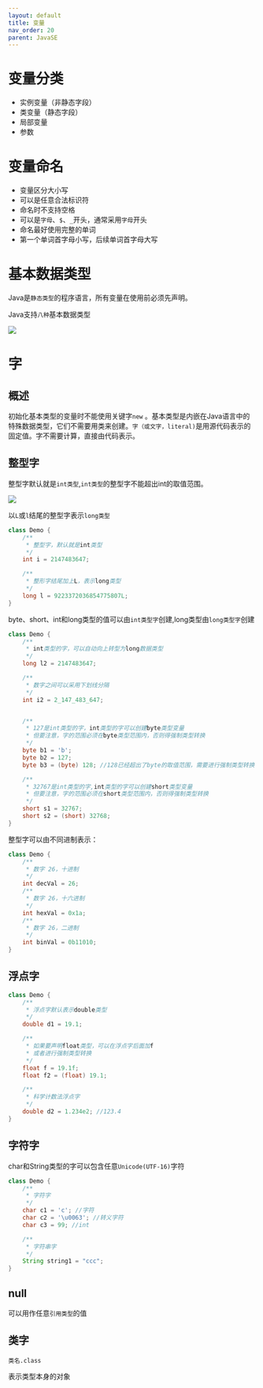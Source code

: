 ```yaml
---
layout: default
title: 变量
nav_order: 20
parent: JavaSE
---
```


# 变量分类

- 实例变量（非静态字段）
- 类变量（静态字段）
- 局部变量
- 参数

# 变量命名

- 变量区分大小写
- 可以是任意合法标识符
- 命名时不支持空格
- 可以是`字母`、`$`、`_`开头，通常采用`字母`开头
- 命名最好使用完整的单词
- 第一个单词首字母小写，后续单词首字母大写

# 基本数据类型

Java是`静态类型`的程序语言，所有变量在使用前必须先声明。

Java支持`八种`基本数据类型

![](https://cdn.jsdelivr.net/gh/guosonglu/images@master/blog-img/20220830111703.png)

# 字

## 概述

初始化基本类型的变量时不能使用关键字`new`
。基本类型是内嵌在Java语言中的特殊数据类型，它们不需要用类来创建。`字（或文字，literal)`是用源代码表示的固定值。字不需要计算，直接由代码表示。

## 整型字

整型字默认就是`int类型`,`int类型`的整型字不能超出int的取值范围。

![](https://cdn.jsdelivr.net/gh/guosonglu/images@master/blog-img/20220908101743.png)

以`L`或`l`结尾的整型字表示`long类型`

```java
class Demo {
    /**
     * 整型字，默认就是int类型
     */
    int i = 2147483647;

    /**
     * 整形字结尾加上L，表示long类型
     */
    long l = 9223372036854775807L;
}
```

byte、short、int和long类型的值可以由`int类型字`创建,long类型由`long类型字`创建

```java
class Demo {
    /**
     * int类型的字，可以自动向上转型为long数据类型
     */
    long l2 = 2147483647;

    /**
     * 数字之间可以采用下划线分隔
     */
    int i2 = 2_147_483_647;


    /**
     * 127是int类型的字，int类型的字可以创建byte类型变量
     * 但要注意，字的范围必须在byte类型范围内，否则得强制类型转换
     */
    byte b1 = 'b';
    byte b2 = 127;
    byte b3 = (byte) 128; //128已经超出了byte的取值范围，需要进行强制类型转换

    /**
     * 32767是int类型的字,int类型的字可以创建short类型变量
     * 但要注意，字的范围必须在short类型范围内，否则得强制类型转换
     */
    short s1 = 32767;
    short s2 = (short) 32768;
}
```

整型字可以由不同进制表示：

```java
class Demo {
    /**
     * 数字 26，十进制
     */
    int decVal = 26;
    /**
     * 数字 26，十六进制
     */
    int hexVal = 0x1a;
    /**
     * 数字 26，二进制
     */
    int binVal = 0b11010;
}
```

## 浮点字

```java
class Demo {
    /**
     * 浮点字默认表示double类型
     */
    double d1 = 19.1;

    /**
     * 如果要声明float类型，可以在浮点字后面加f
     * 或者进行强制类型转换
     */
    float f = 19.1f;
    float f2 = (float) 19.1;

    /**
     * 科学计数法浮点字
     */
    double d2 = 1.234e2; //123.4
}
```

## 字符字

char和String类型的字可以包含任意`Unicode(UTF-16)`字符

```java
class Demo {
    /**
     * 字符字
     */
    char c1 = 'c'; //字符
    char c2 = '\u0063'; //转义字符
    char c3 = 99; //int

    /**
     * 字符串字
     */
    String string1 = "ccc";
}
```

## null

可以用作任意`引用类型`的值

## 类字

`类名.class`

表示类型本身的对象

